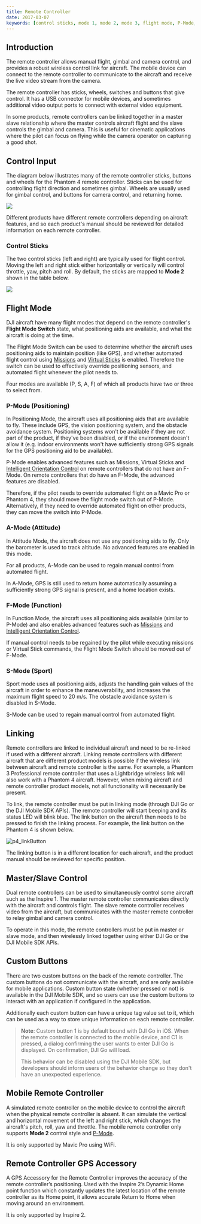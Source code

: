 ```yaml
---
title: Remote Controller
date: 2017-03-07
keywords: [control sticks, mode 1, mode 2, mode 3, flight mode, P-Mode, Positioning Mode, A-Mode, Attitude Mode, F-Mode, Function Mode, S-Mode, Sport Mode, linking, master control, slave control, custom buttons, RC, mobile remote controller, mobile RC]
---
```


## Introduction

The remote controller allows manual flight, gimbal and camera control, and provides a robust wireless control link for aircraft. The mobile device can connect to the remote controller to communicate to the aircraft and receive the live video stream from the camera.

The remote controller has sticks, wheels, switches and buttons that give control. It has a USB connector for mobile devices, and sometimes additional video output ports to connect with external video equipment.

In some products, remote controllers can be linked together in a master slave relationship where the master controls aircraft flight and the slave controls the gimbal and camera. This is useful for cinematic applications where the pilot can focus on flying while the camera operator on capturing a good shot.

## Control Input

The diagram below illustrates many of the remote controller sticks, buttons and wheels for the Phantom 4 remote controller. Sticks can be used for controlling flight direction and sometimes gimbal. Wheels are usually used for gimbal control, and buttons for camera control, and returning home.

![](../images/product-introduction/ComponentsRemoteController.png)

Different products have different remote controllers depending on aircraft features, and so each product's manual should be reviewed for detailed information on each remote controller.

### Control Sticks

The two control sticks (left and right) are typically used for flight control. Moving the left and right stick either horizontally or vertically will control throttle, yaw, pitch and roll. By default, the sticks are mapped to **Mode 2** shown in the table below.

![](../images/component-guide/remotecontroller-joysticks.png)

## Flight Mode

DJI aircraft have many flight modes that depend on the remote controller's **Flight Mode Switch** state, what positioning aids are available, and what the aircraft is doing at the time.

The Flight Mode Switch can be used to determine whether the aircraft uses positioning aids to maintain position (like GPS), and whether automated flight control using [Missions](./component-guide-missions.html) and [Virtual Sticks](./component-guide-flightController.html#Virtual-Sticks) is enabled. Therefore the switch can be used to effectively override positioning sensors, and automated flight whenever the pilot needs to.

Four modes are available (P, S, A, F) of which all products have two or three to select from.

### P-Mode (Positioning)

In Positioning Mode, the aircraft uses all positioning aids that are available to fly. These include GPS, the vision positioning system, and the obstacle avoidance system. Positioning systems won't be available if they are not part of the product, if they've been disabled, or if the environment doesn't allow it (e.g. indoor environments won't have sufficiently strong GPS signals for the GPS positioning aid to be available).

P-Mode enables advanced features such as Missions, Virtual Sticks and [Intelligent Orientation Control](./flightController_concepts.html#ioc-intelligent-orientation-control) on remote controllers that do not have an F-Mode. On remote controllers that do have an F-Mode, the advanced features are disabled.

Therefore, if the pilot needs to override automated flight on a Mavic Pro or Phantom 4, they should move the flight mode switch out of P-Mode. Alternatively, if they need to override automated flight on other products, they can move the switch into P-Mode.

### A-Mode (Attitude)

In Attitude Mode, the aircraft does not use any positioning aids to fly. Only the barometer is used to track altitude. No advanced features are enabled in this mode.

For all products, A-Mode can be used to regain manual control from automated flight.

In A-Mode, GPS is still used to return home automatically assuming a sufficiently strong GPS signal is present, and a home location exists.

### F-Mode (Function)

In Function Mode, the aircraft uses all positioning aids available (similar to P-Mode) and also enables advanced features such as [Missions](./component-guide-missions.html) and [Intelligent Orientation Control](./flightController_concepts.html#ioc-intelligent-orientation-control). 

If manual control needs to be regained by the pilot while executing missions or Virtual Stick commands, the Flight Mode Switch should be moved out of F-Mode.

### S-Mode (Sport)

Sport mode uses all positioning aids, adjusts the handling gain values of the aircraft in order to enhance the maneuverability, and increases the maximum flight speed to 20 m/s. The obstacle avoidance system is disabled in S-Mode.

S-Mode can be used to regain manual control from automated flight.

## Linking

Remote controllers are linked to individual aircraft and need to be re-linked if used with a different aircraft. Linking remote controllers with different aircraft that are different product models is possible if the wireless link between aircraft and remote controller is the same. For example, a Phantom 3 Professional remote controller that uses a Lightbridge wireless link will also work with a Phantom 4 aircraft. However, when mixing aircraft and remote controller product models, not all functionality will necessarily be present.

To link, the remote controller must be put in linking mode (through DJI Go or the DJI Mobile SDK APIs). The remote controller will start beeping and its status LED will blink blue. The link button on the aircraft then needs to be pressed to finish the linking process. For example, the link button on the Phantom 4 is shown below.

![p4_linkButton](../images/component-guide/p4_linkButton.png)

The linking button is in a different location for each aircraft, and the product manual should be reviewed for specific position.

## Master/Slave Control

Dual remote controllers can be used to simultaneously control some aircraft such as the Inspire 1. The master remote controller communicates directly with the aircraft and controls flight. The slave remote controller receives video from the aircraft, but communicates with the master remote controller to relay gimbal and camera control.

To operate in this mode, the remote controllers must be put in master or slave mode, and then wirelessly linked together using either DJI Go or the DJI Mobile SDK APIs. 

## Custom Buttons

There are two custom buttons on the back of the remote controller. The custom buttons do not communicate with the aircraft, and are only available for mobile applications. Custom button state (whether pressed or not) is available in the DJI Mobile SDK, and so users can use the custom buttons to interact with an application if configured in the application.

Additionally each custom button can have a unique tag value set to it, which can be used as a way to store unique information on each remote controller.

> **Note**: Custom button 1 is by default bound with DJI Go in iOS. When the remote controller is connected to the mobile device, and C1 is pressed, a dialog confirming the user wants to enter DJI Go is displayed. On confirmation, DJI Go will load.
> 
> This behavior can be disabled using the DJI Mobile SDK, but developers should inform users of the behavior change so they don't have an unexpected experience.

## Mobile Remote Controller

A simulated remote controller on the mobile device to control the aircraft when the physical remote controller is absent. It can simulate the vertical and horizontal movement of the left and right stick, which changes the aircraft's pitch, roll, yaw and throttle. The mobile remote controller only supports **Mode 2** control style and [P-Mode](#P-Mode-Positioning). 

It is only supported by Mavic Pro using WiFi.

## Remote Controller GPS Accessory

A GPS Accessory for the Remote Controller improves the accuracy of the remote controller’s positioning. Used with the Inspire 2’s Dynamic Home point function which constantly updates the latest location of the remote controller as its Home point, it allows accurate Return to Home when moving around an environment.

It is only supported by Inspire 2.

